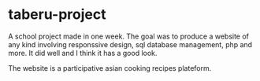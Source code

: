 # taberu-project

A school project made in one week. The goal was to produce a website of any kind involving responssive design, sql database management, php and more.
It did well and I think it has a good look.

The website is a participative asian cooking recipes plateform.
